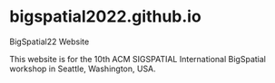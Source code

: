 # bigspatial2022.github.io
 BigSpatial22 Website

This website is for the 10th ACM SIGSPATIAL International BigSpatial workshop in Seattle, Washington, USA.
